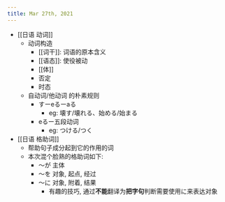 ```yaml
---
title: Mar 27th, 2021
---
```


- [[日语 动词]]
	- 动词构造
		- [[词干]]: 词语的原本含义
		- [[语态]]: 使役被动
		- [[体]]
		- 否定
		- 时态
	- 自动词/他动词 的朴素规则
		- すーeるーaる
			- eg: 壊す/壊れる、始める/始まる
		- eるー五段动词
			- eg: つける/つく
- [[日语 格助词]]
	- 帮助句子成分起到它的作用的词
	- 本次混个脸熟的格助词如下:
		- ～が 主体
		- ～を 对象, 起点, 经过
		- ～に 对象, 附着, 结果
			- 有趣的技巧, 通过**不能**翻译为**把字句**判断需要使用に来表达对象